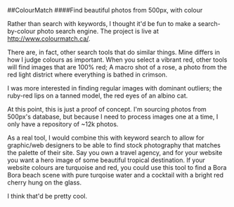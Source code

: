 ##ColourMatch
####Find beautiful photos from 500px, with colour


Rather than search with keywords, I thought it'd be fun to make a search-by-colour photo search engine. The project is live at http://www.colourmatch.ca/.

There are, in fact, other search tools that do similar things. Mine differs in how I judge colours as important. When you select a vibrant red, other tools will find images that are 100% red; A macro shot of a rose, a photo from the red light district where everything is bathed in crimson. 

I was more interested in finding regular images with dominant outliers; the ruby-red lips on a tanned model, the red eyes of an albino cat. 

At this point, this is just a proof of concept. I'm sourcing photos from 500px's database, but because I need to process images one at a time, I only have a repository of ~12k photos. 

As a real tool, I would combine this with keyword search to allow for graphic/web designers to be able to find stock photography that matches the palette of their site. Say you own a travel agency, and for your website you want a hero image of some beautiful tropical destination. If your website colours are turquoise and red, you could use this tool to find a Bora Bora beach scene with pure turqoise water and a cocktail with a bright red cherry hung on the glass. 

I think that'd be pretty cool.